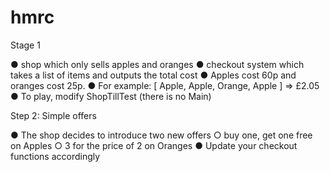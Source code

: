 # hmrc

Stage 1

● shop which only sells apples and oranges
● checkout system which takes a list of items and outputs the total cost
● Apples cost 60p and oranges cost 25p.
● For example: [ Apple, Apple, Orange, Apple ] => £2.05
● To play, modify ShopTillTest (there is no Main)


Step 2: Simple offers

● The shop decides to introduce two new offers
○ buy one, get one free on Apples
○ 3 for the price of 2 on Oranges
● Update your checkout functions accordingly
